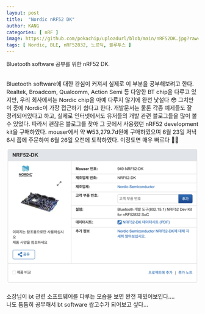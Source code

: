 ```yaml
---
layout: post
title:  "Nordic nRF52 DK"
author: KANG
categories: [ nRF ]
image: https://github.com/pokachip/uploadurl/blob/main/nRF52DK.jpg?raw=true
tags: [ Nordic, BLE, nRF52832, 노르딕, 블루투스 ]
---
```


Bluetooth software 공부를 위한 nRF52 DK.  

<br>  


<span style="font-size:11pt"> 
Bluetooth software에 대한 관심이 커져서 실제로 이 부분을 공부해보려고 한다.  
Realtek, Broadcom, Qualcomm, Action Semi 등 다양한 BT chip을 다루고 있지만,  
우리 회사에서는 Nordic chip을 아예 다루지 않기에 완전 낯설다 😳  
그치만 이 중에 Nordic이 가장 접근하기 쉽다고 한다.  
개발문서는 물론 각종 예제들도 잘 정리되어있다고 하고, 실제로 인터넷에서도 유저들의 개발 관련 블로그들을  
많이 볼 수 있었다.  
따라서 괜찮은 블로그를 찾아 그 곳에서 사용했던 nRF52 development kit을 구매하였다.  
</span>
<span style="font-size:11pt">     
mouser에서 약 ₩53,279.7d원에 구매하였으며 6월 23일 저녁 6시 쯤에 주문하여 6월 26일 오전에 도착하였다.  
이정도면 매우 빠르다 👍🏻  
</span>  
  

![web](https://github.com/pokachip/uploadurl/blob/main/nRF52DK_WEB.png?raw=true)  
<span style="font-size:11pt">   
소장님이 bt 관련 소프트웨어를 다루는 모습을 보면 완전 재밌어보인다....  
나도 틈틈히 공부해서 bt software 쌉고수가 되어보고 싶다...
</span>  
